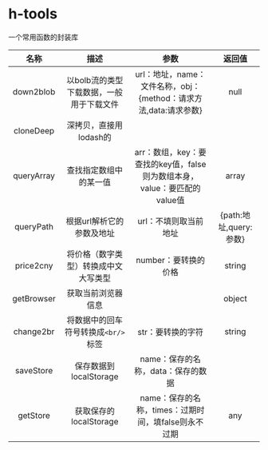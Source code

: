 # h-tools
一个常用函数的封装库

|    名称    |                   描述                    |                             参数                             |         返回值         |
| :--------: | :---------------------------------------: | :----------------------------------------------------------: | :--------------------: |
| down2blob  | 以bolb流的类型下载数据，一般用于下载文件  | url：地址，name：文件名称，obj：{method：请求方法,data:请求参数} |          null          |
| cloneDeep  |          深拷贝，直接用lodash的           |                                                              |                        |
| queryArray |          查找指定数组中的某一值           | arr：数组，key：要查找的key值，false则为数组本身，value：要匹配的value值 |         array          |
| queryPath  |         根据url解析它的参数及地址         |                    url：不填则取当前地址                     | {path:地址,query:参数} |
| price2cny  |   将价格（数字类型）转换成中文大写类型    |                     number：要转换的价格                     |         string         |
| getBrowser |            获取当前浏览器信息             |                                                              |         object         |
| change2br  | 将数据中的回车符号转换成````<br/>````标签 |                      str：要转换的字符                       |         string         |
| saveStore  |          保存数据到localStorage           |              name：保存的名称，data：保存的数据              |                        |
|  getStore  |          获取保存的localStorage           |     name：保存的名称，times：过期时间，填false则永不过期     |          any           |

